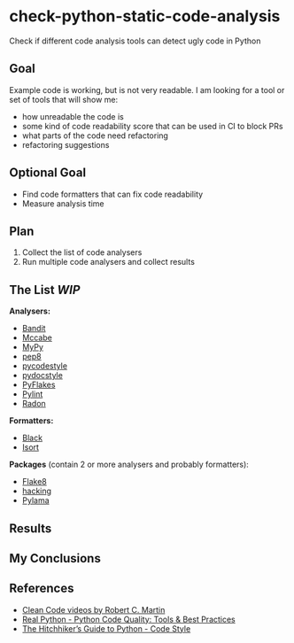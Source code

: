 # check-python-static-code-analysis
Check if different code analysis tools can detect ugly code in Python

## Goal

Example code is working, but is not very readable. 
I am looking for a tool or set of tools that will show me:
* how unreadable the code is
* some kind of code readability score that can be used in CI to block PRs
* what parts of the code need refactoring
* refactoring suggestions

## Optional Goal

* Find code formatters that can fix code readability
* Measure analysis time

## Plan

1. Collect the list of code analysers
1. Run multiple code analysers and collect results

## The List _WIP_

**Analysers:**
* [Bandit](https://github.com/PyCQA/bandit)
* [Mccabe](https://github.com/PyCQA/mccabe)
* [MyPy](http://mypy-lang.org/)
* [pep8](https://pypi.org/project/pep8/)
* [pycodestyle](https://github.com/PyCQA/pycodestyle)
* [pydocstyle](https://github.com/PyCQA/pydocstyle)
* [PyFlakes](https://github.com/PyCQA/pyflakes)
* [Pylint](https://www.pylint.org/)
* [Radon](http://radon.readthedocs.io/en/latest/)

**Formatters:**
* [Black](https://github.com/ambv/black)
* [Isort](https://github.com/timothycrosley/isort)

**Packages** (contain 2 or more analysers and probably formatters):
* [Flake8](https://flake8.pycqa.org/en/latest/)
* [hacking](https://pypi.org/project/hacking/)
* [Pylama](https://github.com/klen/pylama)

## Results

## My Conclusions

## References
* [Clean Code videos by Robert C. Martin](https://learning.oreilly.com/videos/clean-code/9780134661742/9780134661742-CODE_01_00_00)
* [Real Python - Python Code Quality: Tools & Best Practices](https://realpython.com/python-code-quality/)
* [The Hitchhiker’s Guide to Python - Code Style](https://docs.python-guide.org/writing/style/)
